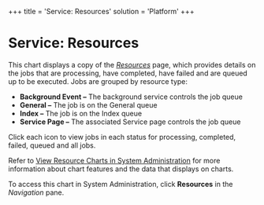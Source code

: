 +++
title = 'Service: Resources'
solution = 'Platform'
+++

# Service: Resources

This chart displays a copy of the *[Resources](Resources)* page,
which provides details on the jobs that are processing, have completed,
have failed and are queued up to be executed. Jobs are grouped by
resource type:

  - **Background Event –** The background service controls the job queue
  - **General –** The job is on the General queue
  - **Index –** The job is on the Index queue
  - **Service Page –** The associated Service page controls the job
    queue

Click each icon to view jobs in each status for processing, completed,
failed, queued and all jobs.

Refer to [View Resource Charts in System
Administration](../Use_Cases/View_Resource_Charts_in_SystemAdmin)
for more information about chart features and the data that displays on
charts.

To access this chart in System Administration, click **Resources** in
the *Navigation* pane.
